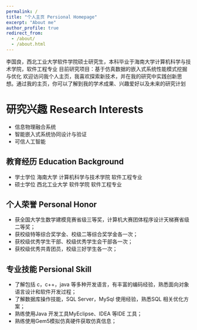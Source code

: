 ```yaml
---
permalink: /
title: "个人主页 Persional Homepage"
excerpt: "About me"
author_profile: true
redirect_from: 
  - /about/
  - /about.html
---
```


李国良，西北工业大学软件学院硕士研究生，本科毕业于海南大学计算机科学与技术学院，软件工程专业
目前研究项目：基于仿真数据的嵌入式系统性能模式挖掘与优化
欢迎访问我个人主页，我喜欢探索新技术，并在我的研究中实践创新思想。通过我的主页，你可以了解到我的学术成果、兴趣爱好以及未来的研究计划

研究兴趣 Research Interests
======
- 信息物理融合系统
- 智能嵌入式系统协同设计与验证
- 可信人工智能

教育经历 Education Background
------
- 学士学位 海南大学 计算机科学与技术学院 软件工程专业
- 硕士学位 西北工业大学 软件学院 软件工程专业

个人荣誉 Personal Honor
------
- 获全国大学生数学建模竞赛省级三等奖，计算机大赛团体程序设计天梯赛省级二等奖；
- 获校级特等综合奖学金、校级二等综合奖学金各一次；
- 获校级优秀学生干部、校级优秀学生会干部各一次；
- 获校级优秀共青团员，校级三好学生各一次；

专业技能 Persional Skill
------
- 了解包括 c，c++，java 等多种开发语言，有丰富的编码经验，熟悉面向对象语言设计和软件开发过程；
- 了解数据库操作技能，SQL Server，MySql 使用经验，熟悉SQL 相关优化方案；
- 熟练使用Java 开发工具MyEclipse、IDEA 等IDE 工具；
- 熟练使用Gem5模拟仿真硬件获取仿真信息；
